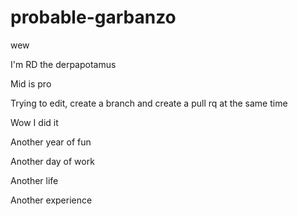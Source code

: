 # probable-garbanzo
wew

I'm RD the derpapotamus

Mid is pro

Trying to edit, create a branch and create a pull rq at the same time

Wow I did it

Another year of fun

Another day of work

Another life

Another experience
